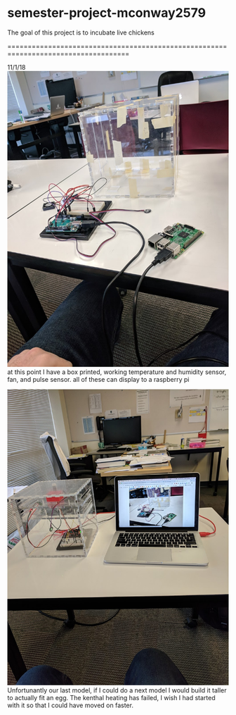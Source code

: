 # semester-project-mconway2579
The goal of this project is to incubate live chickens

====================================================================================

11/1/18
![](IMG_20181101_093051.jpg)
at this point I have a box printed, working temperature and humidity sensor, fan, and pulse sensor. all of these can display to a raspberry pi

![](IMG_20181220_093855.jpg)
Unfortunantly our last model, if I could do a next model I would build it taller to actually fit an egg.
The kenthal heating has failed, I wish I had started with it so that I could have moved on faster.
